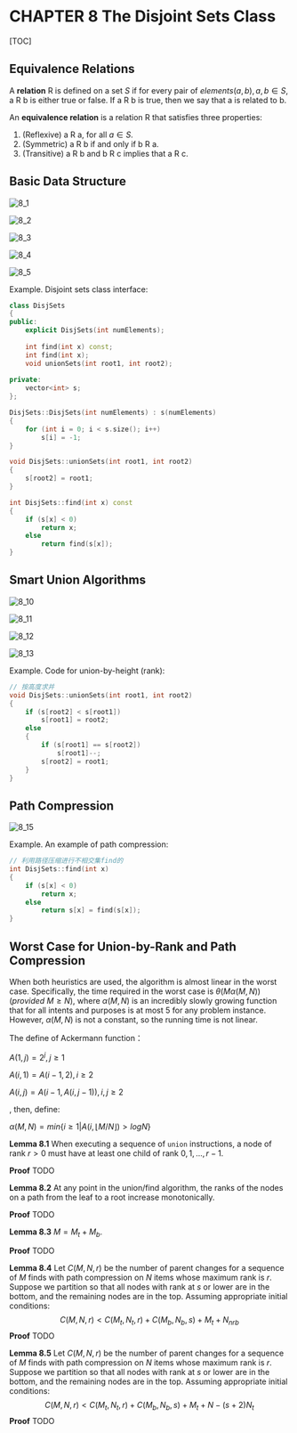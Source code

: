 # CHAPTER 8 The Disjoint Sets Class

[TOC]



## Equivalence Relations

A **relation** R is defined on a set $S$ if for every pair of $elements(a, b), a, b \in S$, a R b is either true or false. If a R b is true, then we say that a is related to b.

An **equivalence relation** is a relation R that satisfies three properties:

1. (Reflexive) a R a, for all $a \in S$.
2. (Symmetric) a R b if and only if b R a.
3. (Transitive) a R b and b R c implies that a R c.



## Basic Data Structure

![8_1](res/8_1.png)

![8_2](res/8_2.png)

![8_3](res/8_3.png)

![8_4](res/8_4.png)

![8_5](res/8_5.png)

Example. Disjoint sets class interface:

```c++
class DisjSets
{
public:
    explicit DisjSets(int numElements);
    
    int find(int x) const;
    int find(int x);
    void unionSets(int root1, int root2);
    
private:
    vector<int> s;
};

DisjSets::DisjSets(int numElements) : s(numElements)
{
    for (int i = 0; i < s.size(); i++)
        s[i] = -1;
}

void DisjSets::unionSets(int root1, int root2)
{
    s[root2] = root1;
}

int DisjSets::find(int x) const
{
    if (s[x] < 0)
        return x;
    else
        return find(s[x]);
}
```



## Smart Union Algorithms

![8_10](res/8_10.png)

![8_11](res/8_11.png)

![8_12](res/8_12.png)

![8_13](res/8_13.png)

Example. Code for union-by-height (rank):

```c++
// 按高度求并
void DisjSets::unionSets(int root1, int root2)
{
    if (s[root2] < s[root1])
        s[root1] = root2;
    else
    {
        if (s[root1] == s[root2])
            s[root1]--;
        s[root2] = root1;
    }
}
```



## Path Compression

![8_15](res/8_15.png)

Example. An example of path compression:

```c++
// 利用路径压缩进行不相交集find的
int DisjSets::find(int x)
{
    if (s[x] < 0)
        return x;
    else
        return s[x] = find(s[x]);
}
```



## Worst Case for Union-by-Rank and Path Compression

When both heuristics are used, the algorithm is almost linear in the worst case. Specifically, the time required in the worst case is $\theta(M \alpha(M, N)) (provided\ M \geq N)$, where $\alpha(M, N)$ is an incredibly slowly growing function that for all intents and purposes is at most 5 for any problem instance. However, $\alpha(M, N)$ is not a constant, so the running time is not linear.

The define of Ackermann function：

$A(1, j) = 2^j, j \geqslant 1$

$A(i, 1) = A(i - 1, 2), i \geqslant 2$

$A(i, j) = A(i - 1, A(i, j - 1)), i, j \geqslant 2$

, then, define:

$\alpha(M, N) = min \{i \geqslant 1|A(i, \lfloor M/N \rfloor) > logN\}$​

**Lemma 8.1** When executing a sequence of `union` instructions, a node of rank $r > 0$ must have at least one child of rank $0, 1, ..., r - 1$.

**Proof** TODO

**Lemma 8.2** At any point in the union/find algorithm, the ranks of the nodes on a path from the leaf to a root increase monotonically.

**Proof** TODO

**Lemma 8.3** $M = M_t + M_b$.

**Proof** TODO

**Lemma 8.4** Let $C(M, N, r)$ be the number of parent changes for a sequence of $M$ finds with path compression on $N$ items whose maximum rank is $r$. Suppose we partition so that all nodes with rank at $s$ or lower are in the bottom, and the remaining nodes are in the top. Assuming appropriate initial conditions:
$$
C(M, N, r) < C(M_t, N_t, r) + C(M_b, N_b, s) + M_t + N_{nrb}
$$
**Proof** TODO

**Lemma 8.5** Let $C(M, N, r)$ be the number of parent changes for a sequence of $M$ finds with path compression on $N$ items whose maximum rank is $r$. Suppose we partition so that all nodes with rank at $s$ or lower are in the bottom, and the remaining nodes are in the top. Assuming appropriate initial conditions:
$$
C(M, N, r) < C(M_t, N_t, r) + C(M_b, N_b, s) + M_t + N - (s + 2)N_t
$$
**Proof** TODO
